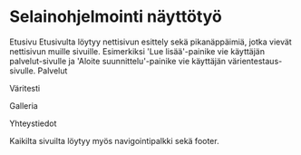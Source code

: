 <h1>Selainohjelmointi näyttötyö</h1>
Etusivu
Etusivulta löytyy nettisivun esittely sekä pikanäppäimiä, jotka vievät nettisivun muille sivuille. Esimerkiksi 'Lue lisää'-painike vie käyttäjän palvelut-sivulle ja 'Aloite suunnittelu'-painike vie käyttäjän värientestaus-sivulle.
Palvelut

Väritesti

Galleria

Yhteystiedot

Kaikilta sivuilta löytyy myös navigointipalkki sekä footer.
